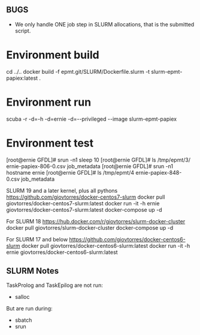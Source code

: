 ## BUGS

* We only handle ONE job step in SLURM allocations, that is the submitted script.

# Environment build
cd ../..
docker build -f epmt.git/SLURM/Dockerfile.slurm -t slurm-epmt-papiex:latest .

# Environment run
scuba -r -d=-h -d=ernie -d=--privileged --image slurm-epmt-papiex

# Environment test
[root@ernie GFDL]# srun -n1 sleep 10
[root@ernie GFDL]# ls /tmp/epmt/3/
ernie-papiex-806-0.csv  job_metadata
[root@ernie GFDL]# srun -n1 hostname
ernie
[root@ernie GFDL]# ls /tmp/epmt/4
ernie-papiex-848-0.csv  job_metadata

SLURM 19 and a later kernel, plus all pythons
https://github.com/giovtorres/docker-centos7-slurm
docker pull giovtorres/docker-centos7-slurm:latest
docker run -it -h ernie giovtorres/docker-centos7-slurm:latest
docker-compose up -d

For SLURM 18
https://hub.docker.com/r/giovtorres/slurm-docker-cluster
docker pull giovtorres/slurm-docker-cluster
docker-compose up -d

For SLURM 17 and below
https://github.com/giovtorres/docker-centos6-slurm
docker pull giovtorres/docker-centos6-slurm:latest
docker run -it -h ernie giovtorres/docker-centos6-slurm:latest

## SLURM Notes

TaskProlog and TaskEpilog are not run:
 * salloc

But are run during:
 * sbatch
 * srun